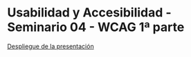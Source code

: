 # Usabilidad y Accesibilidad - Seminario 04 - WCAG 1ª parte
[Despliegue de la presentación](https://amps1819.github.io/UyA-Seminario04-WCAG01/)
